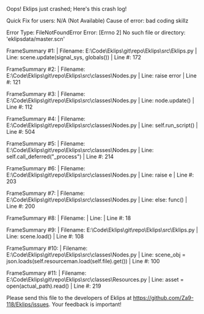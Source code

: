 Oops! Eklips just crashed;
Here's this crash log!

Quick Fix for users: N/A (Not Available)
Cause of error: bad coding skillz

Error Type: FileNotFoundError
Error: [Errno 2] No such file or directory: 'eklipsdata/master.scn'

FrameSummary #1:
  | Filename: E:\Code\Eklips\git\repo\Eklips\src\Eklips.py
  | Line: scene.update(signal_sys, globals())
  | Line #: 172

FrameSummary #2:
  | Filename: E:\Code\Eklips\git\repo\Eklips\src\classes\Nodes.py
  | Line: raise error
  | Line #: 121

FrameSummary #3:
  | Filename: E:\Code\Eklips\git\repo\Eklips\src\classes\Nodes.py
  | Line: node.update()
  | Line #: 112

FrameSummary #4:
  | Filename: E:\Code\Eklips\git\repo\Eklips\src\classes\Nodes.py
  | Line: self.run_script()
  | Line #: 504

FrameSummary #5:
  | Filename: E:\Code\Eklips\git\repo\Eklips\src\classes\Nodes.py
  | Line: self.call_deferred("_process")
  | Line #: 214

FrameSummary #6:
  | Filename: E:\Code\Eklips\git\repo\Eklips\src\classes\Nodes.py
  | Line: raise e
  | Line #: 203

FrameSummary #7:
  | Filename: E:\Code\Eklips\git\repo\Eklips\src\classes\Nodes.py
  | Line: else: func()
  | Line #: 200

FrameSummary #8:
  | Filename: <string>
  | Line: 
  | Line #: 18

FrameSummary #9:
  | Filename: E:\Code\Eklips\git\repo\Eklips\src\Eklips.py
  | Line: scene.load()
  | Line #: 108

FrameSummary #10:
  | Filename: E:\Code\Eklips\git\repo\Eklips\src\classes\Nodes.py
  | Line: scene_obj  = json.loads(self.resourceman.load(self.file).get())
  | Line #: 100

FrameSummary #11:
  | Filename: E:\Code\Eklips\git\repo\Eklips\src\classes\Resources.py
  | Line: asset = open(actual_path).read()
  | Line #: 219


Please send this file to the developers of Eklips at https://github.com/Za9-118/Eklips/issues. 
Your feedback is important!
